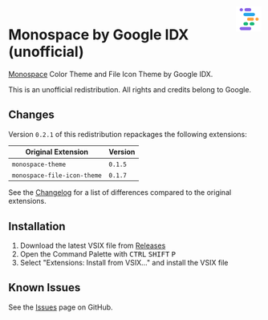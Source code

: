 <img src="./icon.png" alt="Monospace by Google IDX icon" align="right" width="10%" height="10%">

# Monospace by Google IDX (unofficial)

[Monospace] Color Theme and File Icon Theme by Google IDX.

This is an unofficial redistribution. All rights and credits belong to Google.

## Changes

Version `0.2.1` of this redistribution repackages the following extensions:

| Original Extension          | Version |
| --------------------------- | ------- |
| `monospace-theme`           | `0.1.5` |
| `monospace-file-icon-theme` | `0.1.7` |

See the [Changelog] for a list of differences compared to the original extensions.

## Installation

1. Download the latest VSIX file from [Releases]
2. Open the Command Palette with <kbd>CTRL</kbd> <kbd>SHIFT</kbd> <kbd>P</kbd>
3. Select "Extensions: Install from VSIX..." and install the VSIX file

## Known Issues

See the [Issues] page on GitHub.

[Monospace]: <https://github.com/its-miroma/gmt>
[Releases]: <https://github.com/its-miroma/gmt/releases/latest>
[Issues]: <https://github.com/its-miroma/gmt/issues>
[Changelog]: <CHANGELOG.md>
